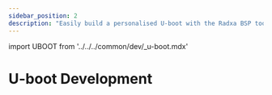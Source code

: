 ```yaml
---
sidebar_position: 2
description: "Easily build a personalised U-boot with the Radxa BSP tool to start the innovation journey of smart hardware"
---
```


import UBOOT from '../../../common/dev/\_u-boot.mdx'

# U-boot Development

<UBOOT model="Radxa ROCK 5T" profile="rknext" product="rock-5t"/>
